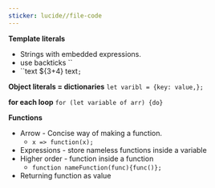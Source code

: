```yaml
---
sticker: lucide//file-code
---
```

**Template literals**
- Strings with embedded expressions. 
- use backticks \`\`
- ``text ${3+4} text`;`

**Object literals = dictionaries**
`let varibl = {key: value,};`

**for each loop**
`for (let variable of arr) {do}`

**Functions**
- Arrow - Concise way of making a function. 
	- `x => function(x);`
- Expressions - store nameless functions inside a variable
- Higher order - function inside a function
	- `function nameFunction(func){func()};`
- Returning function as value